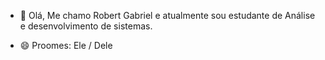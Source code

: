 - 👋 Olá, Me chamo Robert Gabriel e atualmente sou estudante de Análise e desenvolvimento de sistemas.

- 😄 Proomes: Ele / Dele
  

<!---
devr0bert/devr0bert is a ✨ special ✨ repository because its `README.md` (this file) appears on your GitHub profile.
You can click the Preview link to take a look at your changes.
--->
